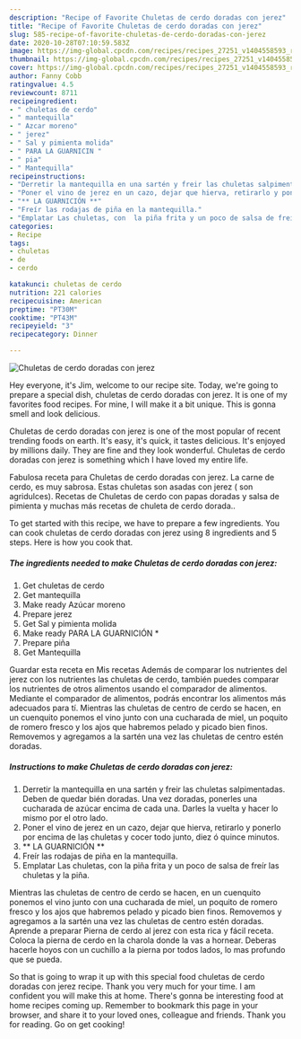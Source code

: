 ```yaml
---
description: "Recipe of Favorite Chuletas de cerdo doradas con jerez"
title: "Recipe of Favorite Chuletas de cerdo doradas con jerez"
slug: 585-recipe-of-favorite-chuletas-de-cerdo-doradas-con-jerez
date: 2020-10-28T07:10:59.583Z
image: https://img-global.cpcdn.com/recipes/recipes_27251_v1404558593_receta_foto_00027251-ns3memqvlt93nq45ppyt/751x532cq70/chuletas-de-cerdo-doradas-con-jerez-foto-principal.jpg
thumbnail: https://img-global.cpcdn.com/recipes/recipes_27251_v1404558593_receta_foto_00027251-ns3memqvlt93nq45ppyt/751x532cq70/chuletas-de-cerdo-doradas-con-jerez-foto-principal.jpg
cover: https://img-global.cpcdn.com/recipes/recipes_27251_v1404558593_receta_foto_00027251-ns3memqvlt93nq45ppyt/751x532cq70/chuletas-de-cerdo-doradas-con-jerez-foto-principal.jpg
author: Fanny Cobb
ratingvalue: 4.5
reviewcount: 8711
recipeingredient:
- " chuletas de cerdo"
- " mantequilla"
- " Azcar moreno"
- " jerez"
- " Sal y pimienta molida"
- " PARA LA GUARNICIN "
- " pia"
- " Mantequilla"
recipeinstructions:
- "Derretir la mantequilla en una sartén y freir las chuletas salpimentadas. Deben de quedar bién doradas. Una vez doradas, ponerles una cucharada de azúcar encima de cada una. Darles la vuelta y hacer lo mismo por el otro lado."
- "Poner el vino de jerez en un cazo, dejar que hierva, retirarlo y ponerlo por encima de las chuletas y cocer todo  junto, diez ó quince minutos."
- "** LA GUARNICIÓN **"
- "Freír las rodajas de piña en la mantequilla."
- "Emplatar Las chuletas, con  la piña frita y un poco de salsa de freír las chuletas y la piña."
categories:
- Recipe
tags:
- chuletas
- de
- cerdo

katakunci: chuletas de cerdo 
nutrition: 221 calories
recipecuisine: American
preptime: "PT30M"
cooktime: "PT43M"
recipeyield: "3"
recipecategory: Dinner

---
```



![Chuletas de cerdo doradas con jerez](https://img-global.cpcdn.com/recipes/recipes_27251_v1404558593_receta_foto_00027251-ns3memqvlt93nq45ppyt/751x532cq70/chuletas-de-cerdo-doradas-con-jerez-foto-principal.jpg)

Hey everyone, it's Jim, welcome to our recipe site. Today, we're going to prepare a special dish, chuletas de cerdo doradas con jerez. It is one of my favorites food recipes. For mine, I will make it a bit unique. This is gonna smell and look delicious.

Chuletas de cerdo doradas con jerez is one of the most popular of recent trending foods on earth. It's easy, it's quick, it tastes delicious. It's enjoyed by millions daily. They are fine and they look wonderful. Chuletas de cerdo doradas con jerez is something which I have loved my entire life.

Fabulosa receta para Chuletas de cerdo doradas con jerez. La carne de cerdo, es muy sabrosa. Estas chuletas son asadas con jerez ( son agridulces). Recetas de Chuletas de cerdo con papas doradas y salsa de pimienta y muchas más recetas de chuleta de cerdo dorada..


To get started with this recipe, we have to prepare a few ingredients. You can cook chuletas de cerdo doradas con jerez using 8 ingredients and 5 steps. Here is how you cook that.

<!--inarticleads1-->

##### The ingredients needed to make Chuletas de cerdo doradas con jerez:

1. Get  chuletas de cerdo
1. Get  mantequilla
1. Make ready  Azúcar moreno
1. Prepare  jerez
1. Get  Sal y pimienta molida
1. Make ready  PARA LA GUARNICIÓN *
1. Prepare  piña
1. Get  Mantequilla


Guardar esta receta en Mis recetas Además de comparar los nutrientes del jerez con los nutrientes las chuletas de cerdo, también puedes comparar los nutrientes de otros alimentos usando el comparador de alimentos. Mediante el comparador de alimentos, podrás encontrar los alimentos más adecuados para tí. Mientras las chuletas de centro de cerdo se hacen, en un cuenquito ponemos el vino junto con una cucharada de miel, un poquito de romero fresco y los ajos que habremos pelado y picado bien finos. Removemos y agregamos a la sartén una vez las chuletas de centro estén doradas. 

<!--inarticleads2-->

##### Instructions to make Chuletas de cerdo doradas con jerez:

1. Derretir la mantequilla en una sartén y freir las chuletas salpimentadas. Deben de quedar bién doradas. Una vez doradas, ponerles una cucharada de azúcar encima de cada una. Darles la vuelta y hacer lo mismo por el otro lado.
1. Poner el vino de jerez en un cazo, dejar que hierva, retirarlo y ponerlo por encima de las chuletas y cocer todo  junto, diez ó quince minutos.
1. ** LA GUARNICIÓN **
1. Freír las rodajas de piña en la mantequilla.
1. Emplatar Las chuletas, con  la piña frita y un poco de salsa de freír las chuletas y la piña.


Mientras las chuletas de centro de cerdo se hacen, en un cuenquito ponemos el vino junto con una cucharada de miel, un poquito de romero fresco y los ajos que habremos pelado y picado bien finos. Removemos y agregamos a la sartén una vez las chuletas de centro estén doradas. Aprende a preparar Pierna de cerdo al jerez con esta rica y fácil receta. Coloca la pierna de cerdo en la charola donde la vas a hornear. Deberas hacerle hoyos con un cuchillo a la pierna por todos lados, lo mas profundo que se pueda. 

So that is going to wrap it up with this special food chuletas de cerdo doradas con jerez recipe. Thank you very much for your time. I am confident you will make this at home. There's gonna be interesting food at home recipes coming up. Remember to bookmark this page in your browser, and share it to your loved ones, colleague and friends. Thank you for reading. Go on get cooking!
